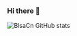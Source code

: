 ### Hi there 👋



![BlsaCn GitHub stats](https://github-readme-stats.vercel.app/api?username=BlsaCn&theme=dark&show_icons=true)
